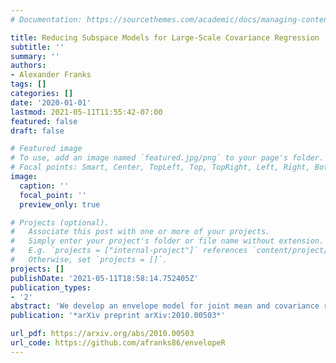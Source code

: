 ```yaml
---
# Documentation: https://sourcethemes.com/academic/docs/managing-content/

title: Reducing Subspace Models for Large-Scale Covariance Regression
subtitle: ''
summary: ''
authors:
- Alexander Franks
tags: []
categories: []
date: '2020-01-01'
lastmod: 2021-05-11T11:55:42-07:00
featured: false
draft: false

# Featured image
# To use, add an image named `featured.jpg/png` to your page's folder.
# Focal points: Smart, Center, TopLeft, Top, TopRight, Left, Right, BottomLeft, Bottom, BottomRight.
image:
  caption: ''
  focal_point: ''
  preview_only: true

# Projects (optional).
#   Associate this post with one or more of your projects.
#   Simply enter your project's folder or file name without extension.
#   E.g. `projects = ["internal-project"]` references `content/project/deep-learning/index.md`.
#   Otherwise, set `projects = []`.
projects: []
publishDate: '2021-05-11T18:58:14.752405Z'
publication_types:
- '2'
abstract: 'We develop an envelope model for joint mean and covariance regression in the large p, small n setting. In contrast to existing envelope methods, which improve mean estimates by incorporating estimates of the covariance structure, we focus on identifying covariance heterogeneity by incorporating information about mean-level differences. We use a Monte Carlo EM algorithm to identify a low-dimensional subspace which explains differences in both means and covariances as a function of covariates, and then use MCMC to estimate the posterior uncertainty conditional on the inferred low-dimensional subspace. We demonstrate the utility of our model on a motivating application on the metabolomics of aging. We also provide R code which can be used to develop and test other generalizations of the response envelope model.'
publication: '*arXiv preprint arXiv:2010.00503*'

url_pdf: https://arxiv.org/abs/2010.00503
url_code: https://github.com/afranks86/envelopeR
---
```

